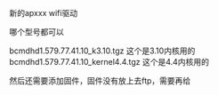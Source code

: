 新的apxxx wifi驱动

哪个型号都可以

bcmdhd1.579.77.41.10_k3.10.tgz	  这个是3.10内核用的
bcmdhd1.579.77.41.10_kernel4.4.tgz	这个是4.4内核用的


然后还需要添加固件，固件没有放上去ftp，需要再给
